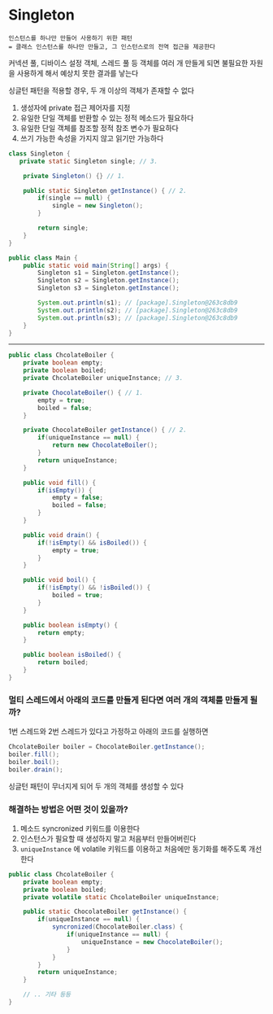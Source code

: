 # Singleton

```
인스턴스를 하나만 만들어 사용하기 위한 패턴
= 클래스 인스턴스를 하나만 만들고, 그 인스턴스로의 전역 접근을 제공한다
```

커넥션 풀, 디바이스 설정 객체, 스레드 풀 등 객체를 여러 개 만들게 되면 불필요한 자원을 사용하게 해서 예상치 못한 결과를 낳는다

싱글턴 패턴을 적용할 경우, 두 개 이상의 객체가 존재할 수 없다

1. 생성자에 private 접근 제어자를 지정
2. 유일한 단일 객체를 반환할 수 있는 정적 메소드가 필요하다
3. 유일한 단일 객체를 참조할 정적 참조 변수가 필요하다
4. 쓰기 가능한 속성을 가지지 않고 읽기만 가능하다

```java
class Singleton {
   private static Singleton single; // 3.

    private Singleton() {} // 1.

    public static Singleton getInstance() { // 2.
        if(single == null) {
            single = new Singleton();
        }

        return single;
    }
}

public class Main {
    public static void main(String[] args) {
        Singleton s1 = Singleton.getInstance();
        Singleton s2 = Singleton.getInstance();
        Singleton s3 = Singleton.getInstance();

        System.out.println(s1); // [package].Singleton@263c8db9
        System.out.println(s2); // [package].Singleton@263c8db9
        System.out.println(s3); // [package].Singleton@263c8db9
    }
}
```

----

```java
public class ChcolateBoiler {
    private boolean empty;
    private boolean boiled;
    private ChcolateBoiler uniqueInstance; // 3.

    private ChocolateBoiler() { // 1.
        empty = true;
        boiled = false;
    }

    private ChocolateBoiler getInstance() { // 2.
        if(uniqueInstance == null) {
            return new ChocolateBoiler();
        }
        return uniqueInstance;
    }

    public void fill() {
        if(isEmpty()) {
            empty = false;
            boiled = false;
        }
    }

    public void drain() {
        if(!isEmpty() && isBoiled()) {
            empty = true;
        }
    }

    public void boil() {
        if(!isEmpty() && !isBoiled()) {
            boiled = true;
        }
    }

    public boolean isEmpty() {
        return empty;
    }

    public boolean isBoiled() {
        return boiled;
    }
}
```

### 멀티 스레드에서 아래의 코드를 만들게 된다면 여러 개의 객체를 만들게 될까?

1번 스레드와 2번 스레드가 있다고 가정하고 아래의 코드를 실행하면



```java
ChcolateBoiler boiler = ChocolateBoiler.getInstance();
boiler.fill();
boiler.boil();
boiler.drain();
```

싱글턴 패턴이 무너지게 되어 두 개의 객체를 생성할 수 있다

### 해결하는 방법은 어떤 것이 있을까?

1. 메소드 syncronized 키워드를 이용한다
2. 인스턴스가 필요할 때 생성하지 말고 처음부터 만들어버린다
3. `uniqueInstance` 에 volatile 키워드를 이용하고 처음에만 동기화를 해주도록 개선한다

```java
public class ChcolateBoiler {
    private boolean empty;
    private boolean boiled;
    private volatile static ChcolateBoiler uniqueInstance;

    public static ChocolateBoiler getInstance() {
        if(uniqueInstance == null) {
            syncronized(ChocolateBoiler.class) {
                if(uniqueInstance == null) {
                    uniqueInstance = new ChocolateBoiler();
                }
            }
        }
        return uniqueInstance;
    }

    // .. 기타 등등
}
```